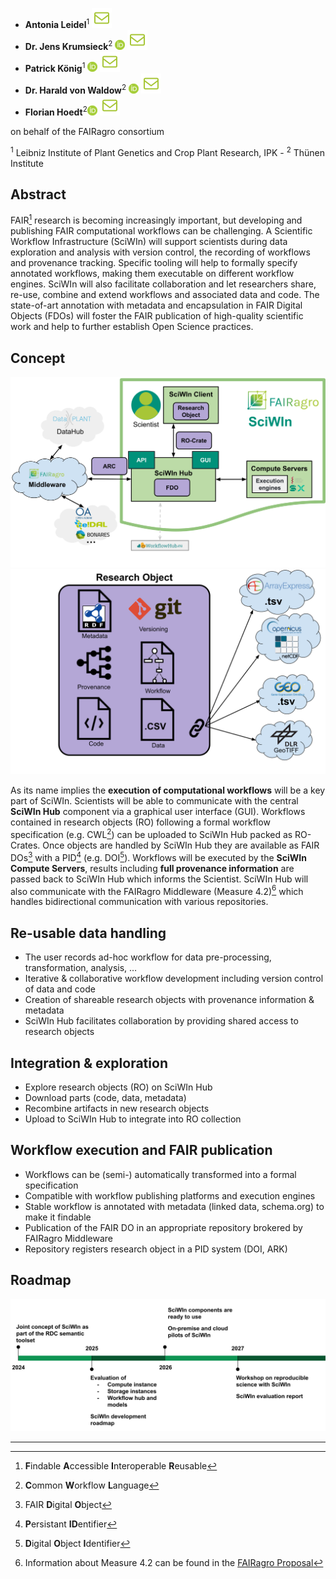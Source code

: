 - **Antonia Leidel**<sup>1</sup> [![E-Mail](./assets/mail.svg)](mailto:leidel@ipk-gatersleben.de)
- **Dr. Jens Krumsieck**<sup>2</sup> [![ORCID: 0000-0001-6242-5846](./assets/orcid.png)](https://orcid.org/0000-0001-6242-5846) [![E-Mail](./assets/mail.svg)](mailto:jens.krumsieck@thuenen.de)
- **Patrick König**<sup>1</sup> [![ORCID: 0000-0002-8948-6793](./assets/orcid.png)](https://orcid.org/0000-0002-8948-6793) [![E-Mail](./assets/mail.svg)](mailto:koenig@ipk-gatersleben.de)
- **Dr. Harald von Waldow**<sup>2</sup> [![ORCID: 0000-0003-4800-2833](./assets/orcid.png)](https://orcid.org/0000-0003-4800-2833) [![E-Mail](./assets/mail.svg)](mailto:harald.vonwaldow@thuenen.de)
- **Florian Hoedt**<sup>2</sup>[![ORCID: 0000-0002-6068-1659](./assets//orcid.png)](https://orcid.org/0000-0002-6068-1659) [![E-Mail](./assets/mail.svg)](mailto:florian.hoedt@thuenen.de)

on behalf of the FAIRagro consortium

<sup>1</sup> Leibniz Institute of Plant Genetics and Crop Plant Research, IPK - 
<sup>2</sup> Thünen Institute

## Abstract

FAIR[^1] research is becoming increasingly important, but developing and publishing FAIR computational workflows can be challenging. A Scientific Workflow Infrastructure (SciWIn) will support scientists during data exploration and analysis with version control, the recording of workflows and provenance tracking. Specific tooling will help to formally specify annotated workflows, making them executable on different workflow engines. SciWIn will also facilitate collaboration and let researchers share, re-use, combine and extend workflows and associated data and code. The state-of-art annotation with metadata and encapsulation in FAIR Digital Objects (FDOs) will foster the FAIR publication of high-quality scientific work and help to further establish Open Science practices.
 
## Concept
![Concept](./assets/concept3.svg)
![Concept](./assets/conceptro3.svg)

As its name implies the **execution of computational workflows** will be a key part of SciWIn. Scientists will be able to communicate with the central **SciWIn Hub** component via a graphical user interface (GUI). Workflows contained in research objects (RO) following a formal workflow specification (e.g. CWL[^2]) can be uploaded to SciWIn Hub packed as RO-Crates. Once objects are handled by SciWIn Hub they are available as FAIR DOs[^5] with a PID[^3] (e.g. DOI[^4]). Workflows will be executed by the **SciWIn Compute Servers**, results including **full provenance information** are passed back to SciWIn Hub which informs the Scientist. SciWIn Hub will also communicate with the FAIRagro Middleware (Measure 4.2)[^6] which handles bidirectional communication with various repositories.


## Re-usable data handling
- The user records ad-hoc workflow for data pre-processing, transformation, analysis, … 
- Iterative & collaborative workflow development including version control of data and code
- Creation of shareable research objects with provenance information & metadata
- SciWIn Hub facilitates collaboration by providing shared access to research objects

## Integration & exploration
- Explore research objects (RO) on SciWIn Hub
- Download parts (code, data, metadata)
- Recombine artifacts in new research objects
- Upload to SciWIn Hub to integrate into RO collection


## Workflow execution and FAIR publication
- Workflows can be (semi-) automatically transformed into a formal specification 
- Compatible with workflow publishing platforms and execution engines 
- Stable workflow is annotated with metadata (linked data, schema.org) to make it findable
- Publication of the FAIR DO in an appropriate repository brokered by FAIRagro Middleware
- Repository registers research object in a PID system (DOI, ARK)

## Roadmap
![Roadmap](./assets/roadmap.svg)

***

[^1]: **F**indable **A**ccessible **I**nteroperable **R**eusable
[^2]: **C**ommon **W**orkflow **L**anguage
[^3]: **P**ersistant **ID**entifier
[^4]: **D**igital **O**bject **I**dentifier
[^5]: FAIR **D**igital **O**bject
[^6]: Information about Measure 4.2 can be found in the [FAIRagro Proposal](https://doi.org/10.5281/zenodo.8366884)
